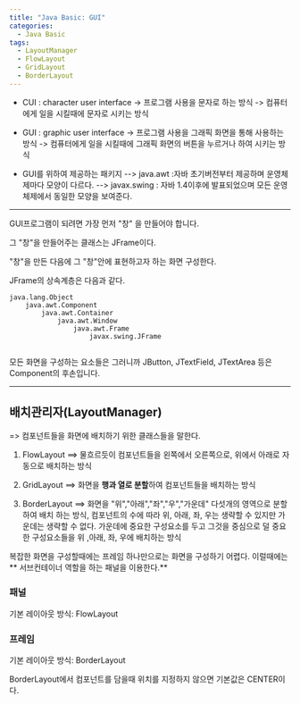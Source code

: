 ```yaml
---
title: "Java Basic: GUI"
categories:
  - Java Basic
tags:
  - LayoutManager
  - FlowLayout
  - GridLayout
  - BorderLayout
---
```


* CUI : character user interface
-> 프로그램 사용을 문자로 하는 방식
-> 컴퓨터에게 일을 시킬때에 문자로 시키는 방식

* GUI : graphic user interface
-> 프로그램 사용을 그래픽 화면을 통해 사용하는 방식
-> 컴퓨터에게 일을 시킬때에 그래픽 화면의 버튼을 누르거나 하여 시키는 방식

* GUI를 위하여 제공하는 패키지
--> java.awt :자바 초기버전부터 제공하며 운영체제마다 모양이 다르다.
--> javax.swing : 자바 1.4이후에 발표되었으며 모든 운영체제에서 동일한 모양을 보여준다.

---
GUI프로그램이 되려면 가장 먼저
"창" 을 만들어야 합니다.

그 "창"을 만들어주는 클래스는
JFrame이다.

"창"을 만든 다음에
그 "창"안에 표현하고자 하는
화면 구성한다.

JFrame의 상속계층은 다음과 같다.
```
java.lang.Object
	java.awt.Component
		java.awt.Container
			java.awt.Window
				java.awt.Frame
					javax.swing.JFrame
					
```
모든 화면을 구성하는 요소들은
그러니까 JButton, JTextField, JTextArea 등은
Component의 후손입니다.

---

## 배치관리자(LayoutManager)
=> 컴포넌트들을 화면에 배치하기 위한 클래스들을 말한다.

1) FlowLayout
		==> 물흐르듯이 컴포넌트들을 왼쪽에서 오른쪽으로, 위에서 아래로 
			자동으로 배치하는 방식
2) GridLayout
		==> 화면을 **행과 열로 분할**하여 컴포넌트들을 배치하는 방식

3) BorderLayout
		==> 화면을 "위","아래","좌","우","가운데" 다섯개의 영역으로 분할하여 배치 		 하는 방식, 컴포넌트의 수에 따라 위, 아래, 좌, 우는 생략할 수 있지만
		가운데는 생략할 수 없다. 가운데에 중요한 구성요소를 두고 그것을 중심으로 덜         중요한 구성요소들을 위 ,아래, 좌, 우에 배치하는 방식

복잡한 화면을 구성할때에는
프레임 하나만으로는 화면을 구성하기 어렵다.
이럴때에는** 서브컨테이너 역할을 하는 패널을 이용한다.**

### 패널
기본 레이아웃 방식: FlowLayout 
### 프레임
기본 레이아웃 방식: BorderLayout

BorderLayout에서 컴포넌트를 담을때 위치를 지정하지 않으면 기본값은 CENTER이다.